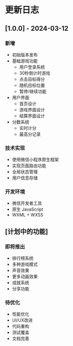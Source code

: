 # 更新日志

## [1.0.0] - 2024-03-12

### 新增
- 初始版本发布
- 基础游戏功能
  - 用户登录系统
  - 30秒倒计时游戏
  - 点击目标得分
  - 随机目标位置
  - 暂停/继续功能
- 用户界面
  - 首页设计
  - 游戏界面设计
  - 结算界面设计
- 分数系统
  - 实时计分
  - 最高分记录

### 技术实现
- 使用微信小程序原生框架
- 实现页面路由功能
- 全局状态管理
- 用户信息存储

### 开发环境
- 微信开发者工具
- 原生 JavaScript
- WXML + WXSS

## [计划中的功能]

### 即将推出
- 排行榜系统
- 多种游戏模式
- 声音效果
- 更多动画效果
- 成就系统
- 分享功能

### 待优化
- 性能优化
- UI/UX改进
- 代码重构
- 测试覆盖
- 文档完善 